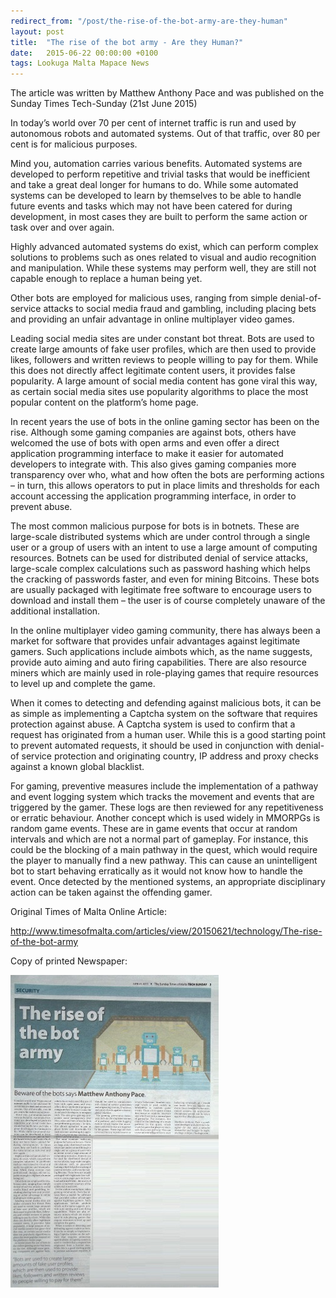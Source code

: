 ```yaml
---
redirect_from: "/post/the-rise-of-the-bot-army-are-they-human"
layout: post
title:  "The rise of the bot army - Are they Human?"
date:   2015-06-22 00:00:00 +0100
tags: Lookuga Malta Mapace News
---
```

<p>The article was written by Matthew Anthony Pace and was published on the Sunday Times Tech-Sunday (21st June 2015)</p><p>In today’s world over 70 per cent of internet traffic is run and used by autonomous robots and automated systems. Out of that traffic, over 80 per cent is for malicious purposes.</p><p>Mind you, automation carries various benefits. Automated systems are developed to perform repetitive and trivial tasks that would be inefficient and take a great deal longer for humans to do. While some automated systems can be developed to learn by themselves to be able to handle future events and tasks which may not have been catered for during development, in most cases they are built to perform the same action or task over and over again.</p><p>Highly advanced automated systems do exist, which can perform complex solutions to problems such as ones related to visual and audio recognition and manipulation. While these systems may perform well, they are still not capable enough to replace a human being yet.</p><p>Other bots are employed for malicious uses, ranging from simple denial-of-service attacks to social media fraud and gambling, including placing bets and providing an unfair advantage in online multiplayer video games.</p><p>Leading social media sites are under constant bot threat. Bots are used to create large amounts of fake user profiles, which are then used to provide likes, followers and written reviews to people willing to pay for them. While this does not directly affect legitimate content users, it provides false popularity. A large amount of social media content has gone viral this way, as certain social media sites use popularity algorithms to place the most popular content on the platform’s home page.</p><p>In recent years the use of bots in the online gaming sector has been on the rise. Although some gaming companies are against bots, others have welcomed the use of bots with open arms and even offer a direct application programming interface to make it easier for automated developers to integrate with. This also gives gaming companies more transparency over who, what and how often the bots are performing actions – in turn, this allows operators to put in place limits and thresholds for each account accessing the application programming interface, in order to prevent abuse.</p><p>The most common malicious purpose for bots is in botnets. These are large-scale distributed systems which are under control through a single user or a group of users with an intent to use a large amount of computing resources. Botnets can be used for distributed denial of service attacks, large-scale complex calculations such as password hashing which helps the cracking of passwords faster, and even for mining Bitcoins. These bots are usually packaged with legitimate free software to encourage users to download and install them – the user is of course completely unaware of the additional installation.</p><p>In the online multiplayer video gaming community, there has always been a market for software that provides unfair advantages against legitimate gamers. Such applications include aimbots which, as the name suggests, provide auto aiming and auto firing capabilities. There are also resource miners which are mainly used in role-playing games that require resources to level up and complete the game.</p><p>When it comes to detecting and defending against malicious bots, it can be as simple as implementing a Captcha system on the software that requires protection against abuse. A Captcha system is used to confirm that a request has originated from a human user. While this is a good starting point to prevent automated requests, it should be used in conjunction with denial-of service protection and originating country, IP address and proxy checks against a known global blacklist.</p><p>For gaming, preventive measures include the implementation of a pathway and event logging system which tracks the movement and events that are triggered by the gamer. These logs are then reviewed for any repetitiveness or erratic behaviour. Another concept which is used widely in MMORPGs is random game events. These are in game events that occur at random intervals and which are not a normal part of gameplay. For instance, this could be the blocking of a main pathway in the quest, which would require the player to manually find a new pathway. This can cause an unintelligent bot to start behaving erratically as it would not know how to handle the event. Once detected by the mentioned systems, an appropriate disciplinary action can be taken against the offending gamer.</p>
<p>Original Times of Malta Online Article:</p><p><a href="http://www.timesofmalta.com/articles/view/20150621/technology/The-rise-of-the-bot-army">http://www.timesofmalta.com/articles/view/20150621/technology/The-rise-of-the-bot-army</a></p><p>Copy of printed&nbsp;Newspaper:</p>
<img style="width: 333px; height: 500px;" src="/images/mini_newspaper_2015-06.JPG">
